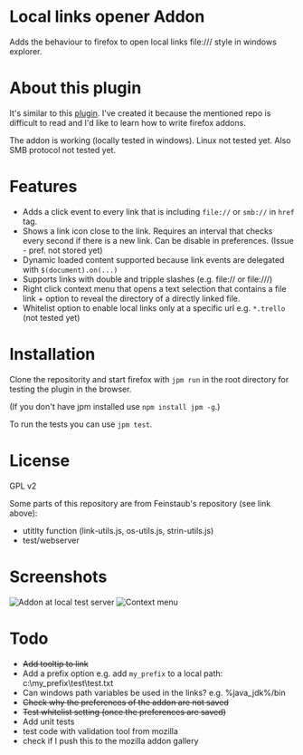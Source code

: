 # Local links opener Addon
Adds the behaviour to firefox to open local links file:/// style in windows explorer.

# About this plugin
It's similar to this [plugin](https://github.com/feinstaub/firefox_addon_local_filesystem_links). I've created it because the mentioned repo is difficult to read and I'd like to learn how to write firefox addons.

The addon is working (locally tested in windows). Linux not tested yet. Also SMB protocol not tested yet.

# Features

- Adds a click event to every link that is including `file://` or `smb://` in `href` tag.
- Shows a link icon close to the link. Requires an interval that checks every second if there is a new link. Can be disable in preferences. (Issue - pref. not stored yet)
- Dynamic loaded content supported because link events are delegated with `$(document).on(...)`
- Supports links with double and tripple slashes (e.g. file:// or file:///)
- Right click context menu that opens a text selection that contains a file link + option to reveal the directory of a directly linked file.
- Whitelist option to enable local links only at a specific url e.g. `*.trello` (not tested yet)

# Installation

Clone the repositority and start firefox with `jpm run` in the root directory for testing the plugin in the browser.

(If you don't have jpm installed use `npm install jpm -g`.)

To run the tests you can use `jpm test`.

# License
GPL v2

Some parts of this repository are from Feinstaub's repository (see link above):
- utitlty function (link-utils.js, os-utils.js, strin-utils.js)
- test/webserver

# Screenshots
![Addon at local test server](http://img.ctrlv.in/img/15/11/29/565a4e897bd41.png)
![Context menu](http://img.ctrlv.in/img/15/11/29/565a4f43370b1.png)

# Todo
- <del>Add tooltip to link</del>
- Add a prefix option e.g. add `my_prefix` to a local path: c:\my_prefix\test\test.txt
- Can windows path variables be used in the links? e.g. %java_jdk%/bin
- <del>Check why the preferences of the addon are not saved</del>
- <del>Test whitelist setting (once the preferences are saved)</del>
- Add unit tests
- test code with validation tool from mozilla
- check if I push this to the mozilla addon gallery
